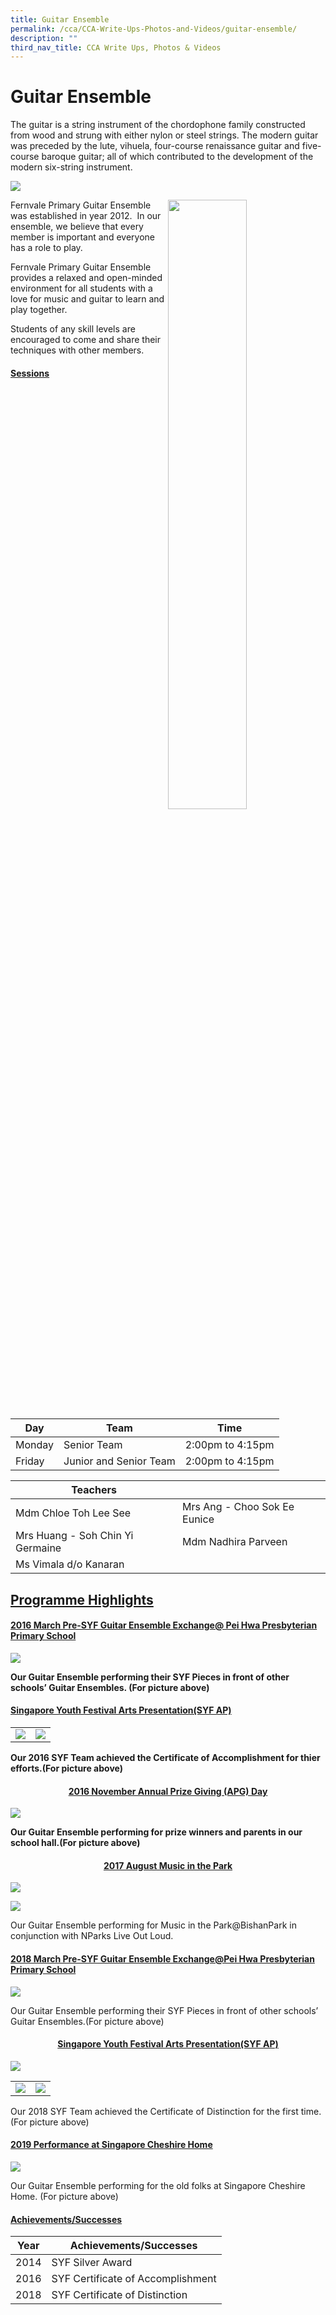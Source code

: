 ```yaml
---
title: Guitar Ensemble
permalink: /cca/CCA-Write-Ups-Photos-and-Videos/guitar-ensemble/
description: ""
third_nav_title: CCA Write Ups, Photos & Videos
---
```

# Guitar Ensemble
The guitar is a string instrument of the chordophone family constructed from wood and strung with either nylon or steel strings. The modern guitar was preceded by the lute, vihuela, four-course renaissance guitar and five-course baroque guitar; all of which contributed to the development of the modern six-string instrument.

![](/images/Cca/Guitar%20Ensemble/IMG_5514.jpg)


<img src="/images/Cca/Guitar%20Ensemble/IMG_5341.jpg" style="width:50%;float:right">
		 
Fernvale Primary Guitar Ensemble was established in year 2012.  In our ensemble, we believe that every member is important and everyone has a role to play.   

Fernvale Primary Guitar Ensemble provides a relaxed and open-minded environment for all students with a love for music and guitar to learn and play together.

Students of any skill levels are encouraged to come and share their techniques with other members.

#### <b><u>Sessions</u></b>

| Day    | Team                   | Time             |
|--------|------------------------|------------------|
| Monday | Senior Team            | 2:00pm to 4:15pm |
| Friday | Junior and Senior Team | 2:00pm to 4:15pm |

| Teachers                          |                               |
|-----------------------------------|-------------------------------|
| Mdm Chloe Toh Lee See             | Mrs Ang -  Choo Sok Ee Eunice |
| Mrs Huang -  Soh Chin Yi Germaine | Mdm Nadhira Parveen           |
| Ms Vimala d/o Kanaran             |                               |

## <b><u>Programme Highlights</u></b>

#### <b><u>2016 March Pre-SYF Guitar Ensemble Exchange@ Pei Hwa Presbyterian Primary School</u></b>

![](/images/Cca/Guitar%20Ensemble/IMG_4607.jpg)

**Our Guitar Ensemble performing their SYF Pieces in front of other schools’ Guitar Ensembles. (For picture above)**

#### <b><u>Singapore Youth Festival Arts Presentation(SYF AP)</u></b>

|   |   |
|---|---|
|  ![](/images/Cca/Guitar%20Ensemble/IMG_5529.jpg) |  ![](/images/Cca/Guitar%20Ensemble/IMG_5527.jpg) |


**Our 2016 SYF Team achieved the Certificate of Accomplishment for thier efforts.(For picture above)**

#### <center><b><u>2016 November Annual Prize Giving (APG) Day</u></b></center>

![](/images/Cca/Guitar%20Ensemble/IMG_5168.jpg)

**Our Guitar Ensemble performing for prize winners and parents in our school hall.(For picture above)**

#### <center><b><u>2017 August Music in the Park</u></b></center>

![](/images/Cca/Guitar%20Ensemble/IMG_2840.jpg)

![](/images/Cca/Guitar%20Ensemble/IMG_2843.jpg)

Our Guitar Ensemble performing for Music in the Park@BishanPark in conjunction with NParks Live Out Loud.

#### <b><u> 2018 March Pre-SYF Guitar Ensemble Exchange@Pei Hwa Presbyterian Primary School</u></b>

![](/images/Cca/Guitar%20Ensemble/pasted%20image%200%20(5).png)

Our Guitar Ensemble performing their SYF Pieces in front of other schools’ Guitar Ensembles.(For picture above)

#### <center><b><u> Singapore Youth Festival Arts Presentation(SYF AP)</u></b></center>

![](/images/Cca/Guitar%20Ensemble/pasted%20image%200%20(6).png)

|   |   |
|---|---|
| ![](/images/Cca/Guitar%20Ensemble/file3.jpg)  | ![](/images/Cca/Guitar%20Ensemble/file.jpg)  |

Our 2018 SYF Team achieved the Certificate of Distinction for the first time.(For picture above)

#### <b><u> 2019 Performance at Singapore Cheshire Home</u></b>

![](/images/Cca/Guitar%20Ensemble/12.jpg)

Our Guitar Ensemble performing for the old folks at Singapore Cheshire Home. (For picture above)

#### <b><u>Achievements/Successes</u></b>

| Year | Achievements/Successes            |
|------|-----------------------------------|
| 2014 | SYF Silver Award                  |
| 2016 | SYF Certificate of Accomplishment |
| 2018 | SYF Certificate of Distinction    |
